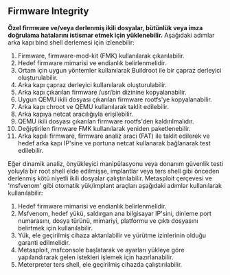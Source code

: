 ## Firmware Integrity

**Özel firmware ve/veya derlenmiş ikili dosyalar, bütünlük veya imza doğrulama hatalarını istismar etmek için yüklenebilir.** Aşağıdaki adımlar arka kapı bind shell derlemesi için izlenebilir:

1. Firmware, firmware-mod-kit (FMK) kullanılarak çıkarılabilir.
2. Hedef firmware mimarisi ve endianlık belirlenmelidir.
3. Ortam için uygun yöntemler kullanılarak Buildroot ile bir çapraz derleyici oluşturulabilir.
4. Arka kapı çapraz derleyici kullanılarak oluşturulabilir.
5. Arka kapı çıkarılan firmware /usr/bin dizinine kopyalanabilir.
6. Uygun QEMU ikili dosyası çıkarılan firmware rootfs'ye kopyalanabilir.
7. Arka kapı chroot ve QEMU kullanılarak taklit edilebilir.
8. Arka kapıya netcat aracılığıyla erişilebilir.
9. QEMU ikili dosyası çıkarılan firmware rootfs'den kaldırılmalıdır.
10. Değiştirilen firmware FMK kullanılarak yeniden paketlenebilir.
11. Arka kapılı firmware, firmware analiz aracı (FAT) ile taklit edilerek ve hedef arka kapı IP'sine ve portuna netcat kullanarak bağlanarak test edilebilir.

Eğer dinamik analiz, önyükleyici manipülasyonu veya donanım güvenlik testi yoluyla bir root shell elde edilmişse, implantlar veya ters shell gibi önceden derlenmiş kötü niyetli ikili dosyalar çalıştırılabilir. Metasploit çerçevesi ve 'msfvenom' gibi otomatik yük/implant araçları aşağıdaki adımlar kullanılarak kullanılabilir:

1. Hedef firmware mimarisi ve endianlık belirlenmelidir.
2. Msfvenom, hedef yükü, saldırgan ana bilgisayar IP'sini, dinleme port numarasını, dosya türünü, mimariyi, platformu ve çıktı dosyasını belirtmek için kullanılabilir.
3. Yük, ele geçirilmiş cihaza aktarılabilir ve yürütme izinlerinin olduğu garanti edilmelidir.
4. Metasploit, msfconsole başlatarak ve ayarları yükleye göre yapılandırarak gelen istekleri işlemek için hazırlanabilir.
5. Meterpreter ters shell, ele geçirilmiş cihazda çalıştırılabilir.
